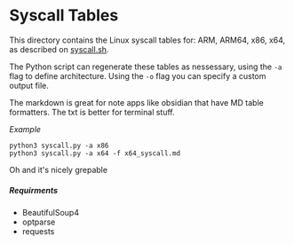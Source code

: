 # Syscall Tables

This directory contains the Linux syscall tables for: ARM, ARM64, x86, x64, as described on [syscall.sh](https://syscall.sh).

The Python script can regenerate these tables as nessessary, using the `-a` flag to define architecture. Using the `-o` flag you can specify a custom output file.

The markdown is great for note apps like obsidian that have MD table formatters. The txt is better for terminal stuff. 

*Example*

```
python3 syscall.py -a x86
python3 syscall.py -a x64 -f x64_syscall.md
```

Oh and it's nicely grepable

##### Requirments

- BeautifulSoup4
- optparse
- requests
